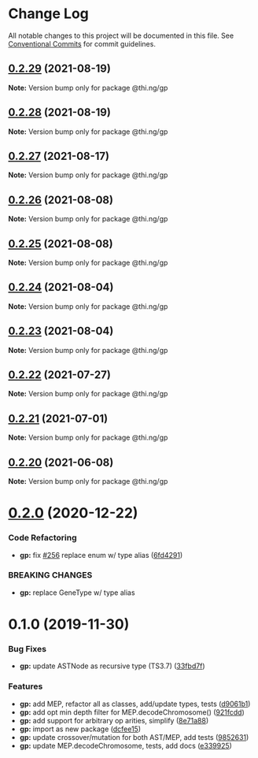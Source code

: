 # Change Log

All notable changes to this project will be documented in this file.
See [Conventional Commits](https://conventionalcommits.org) for commit guidelines.

## [0.2.29](https://github.com/thi-ng/umbrella/compare/@thi.ng/gp@0.2.28...@thi.ng/gp@0.2.29) (2021-08-19)

**Note:** Version bump only for package @thi.ng/gp





## [0.2.28](https://github.com/thi-ng/umbrella/compare/@thi.ng/gp@0.2.27...@thi.ng/gp@0.2.28) (2021-08-19)

**Note:** Version bump only for package @thi.ng/gp





## [0.2.27](https://github.com/thi-ng/umbrella/compare/@thi.ng/gp@0.2.26...@thi.ng/gp@0.2.27) (2021-08-17)

**Note:** Version bump only for package @thi.ng/gp





## [0.2.26](https://github.com/thi-ng/umbrella/compare/@thi.ng/gp@0.2.25...@thi.ng/gp@0.2.26) (2021-08-08)

**Note:** Version bump only for package @thi.ng/gp





## [0.2.25](https://github.com/thi-ng/umbrella/compare/@thi.ng/gp@0.2.24...@thi.ng/gp@0.2.25) (2021-08-08)

**Note:** Version bump only for package @thi.ng/gp





## [0.2.24](https://github.com/thi-ng/umbrella/compare/@thi.ng/gp@0.2.23...@thi.ng/gp@0.2.24) (2021-08-04)

**Note:** Version bump only for package @thi.ng/gp





## [0.2.23](https://github.com/thi-ng/umbrella/compare/@thi.ng/gp@0.2.22...@thi.ng/gp@0.2.23) (2021-08-04)

**Note:** Version bump only for package @thi.ng/gp





## [0.2.22](https://github.com/thi-ng/umbrella/compare/@thi.ng/gp@0.2.21...@thi.ng/gp@0.2.22) (2021-07-27)

**Note:** Version bump only for package @thi.ng/gp





## [0.2.21](https://github.com/thi-ng/umbrella/compare/@thi.ng/gp@0.2.20...@thi.ng/gp@0.2.21) (2021-07-01)

**Note:** Version bump only for package @thi.ng/gp





## [0.2.20](https://github.com/thi-ng/umbrella/compare/@thi.ng/gp@0.2.19...@thi.ng/gp@0.2.20) (2021-06-08)

**Note:** Version bump only for package @thi.ng/gp





# [0.2.0](https://github.com/thi-ng/umbrella/compare/@thi.ng/gp@0.1.35...@thi.ng/gp@0.2.0) (2020-12-22)


### Code Refactoring

* **gp:** fix [#256](https://github.com/thi-ng/umbrella/issues/256) replace enum w/ type alias ([6fd4291](https://github.com/thi-ng/umbrella/commit/6fd4291eb2be4baae93b3f365478f73990e044b0))


### BREAKING CHANGES

* **gp:** replace GeneType w/ type alias





# 0.1.0 (2019-11-30)

### Bug Fixes

* **gp:** update ASTNode as recursive type (TS3.7) ([33fbd7f](https://github.com/thi-ng/umbrella/commit/33fbd7f152df370270690e5b1381a86f647f9b6b))

### Features

* **gp:** add MEP, refactor all as classes, add/update types, tests ([d9061b1](https://github.com/thi-ng/umbrella/commit/d9061b17a6aa89f690a0c97c12825c077f45e38b))
* **gp:** add opt min depth filter for MEP.decodeChromosome() ([921fcdd](https://github.com/thi-ng/umbrella/commit/921fcdd4e1c1919e4539c033df591782b63cff0a))
* **gp:** add support for arbitrary op arities, simplify ([8e71a88](https://github.com/thi-ng/umbrella/commit/8e71a88fb7b1ca36e7b89b5f2923a198c974c575))
* **gp:** import as new package ([dcfee15](https://github.com/thi-ng/umbrella/commit/dcfee156c8b196c6c4a4f2b5f0f7986e19bacee8))
* **gp:** update crossover/mutation for both AST/MEP, add tests ([9852631](https://github.com/thi-ng/umbrella/commit/9852631e227d9704c41f9dbe8a6b2cce10bd8fa9))
* **gp:** update MEP.decodeChromosome, tests, add docs ([e339925](https://github.com/thi-ng/umbrella/commit/e339925bc1fcbf2f7787e6453d2e29922adb3836))

